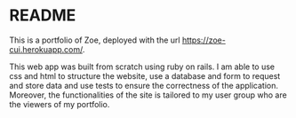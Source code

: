 # README

This is a portfolio of Zoe, deployed with the url https://zoe-cui.herokuapp.com/.

This web app was built from scratch using ruby on rails. I am able to use css and html to structure the website, use a database and form to request and store data and use tests to ensure the correctness of the application. Moreover, the functionalities of the site is tailored to my user group who are the viewers of my portfolio.
